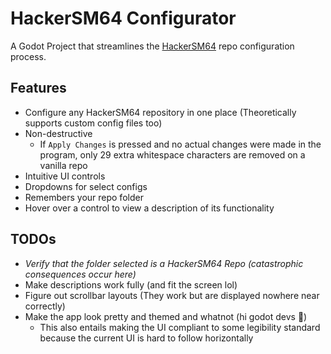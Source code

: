 # HackerSM64 Configurator

A Godot Project that streamlines the [HackerSM64](https://github.com/HackerN64/HackerSM64) repo configuration process.


## Features
 - Configure any HackerSM64 repository in one place (Theoretically supports custom config files too)
 - Non-destructive
   - If `Apply Changes` is pressed and no actual changes were made in the program, only 29 extra whitespace characters are removed on a vanilla repo
 - Intuitive UI controls
 - Dropdowns for select configs
 - Remembers your repo folder
 - Hover over a control to view a description of its functionality

## TODOs
 - _Verify that the folder selected is a HackerSM64 Repo (catastrophic consequences occur here)_
 - Make descriptions work fully (and fit the screen lol)
 - Figure out scrollbar layouts (They work but are displayed nowhere near correctly)
 - Make the app look pretty and themed and whatnot (hi godot devs 🙂)
   - This also entails making the UI compliant to some legibility standard because the current UI is hard to follow horizontally
